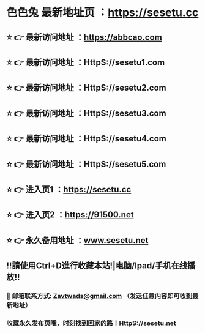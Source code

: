 # 色色兔 最新地址页 ：https://sesetu.cc
## ⭐️ 👉 最新访问地址 ：https://abbcao.com
## ⭐️ 👉 最新访问地址 ：HttpS://sesetu1.com
## ⭐️ 👉 最新访问地址 ：HttpS://sesetu2.com
## ⭐️ 👉 最新访问地址 ：HttpS://sesetu3.com
## ⭐️ 👉 最新访问地址 ：HttpS://sesetu4.com
## ⭐️ 👉 最新访问地址 ：HttpS://sesetu5.com
## ⭐️ 👉 进入页1 ：https://sesetu.cc
## ⭐️ 👉 进入页2 ：https://91500.net
## ⭐️ 👉 永久备用地址 ：www.sesetu.net
## ‼️請使用Ctrl+D進行收藏本站!|电脑/Ipad/手机在线播放‼️
### 📧 邮箱联系方式: Zavtwads@gmail.com （发送任意内容即可收到最新地址）
### 收藏永久发布页哦，时刻找到回家的路！HttpS://sesetu.net
